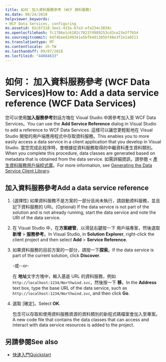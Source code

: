```yaml
---
title: 如何：加入資料服務參考 (WCF 資料服務)
ms.date: 08/24/2018
helpviewer_keywords:
- WCF Data Services, configuring
ms.assetid: 62c6f318-3ee1-433a-b7a3-efa234c3034c
ms.openlocfilehash: fc1786e1c6102c702374989253cd3ce23e3f7b54
ms.sourcegitcommit: 64f4baed249341e5bf64d1385bf48e3f2e1a0211
ms.translationtype: MT
ms.contentlocale: zh-TW
ms.lasthandoff: 09/07/2018
ms.locfileid: "44084633"
---
```

# <a name="how-to-add-a-data-service-reference-wcf-data-services"></a><span data-ttu-id="51d0a-102">如何： 加入資料服務參考 (WCF Data Services)</span><span class="sxs-lookup"><span data-stu-id="51d0a-102">How to: Add a data service reference (WCF Data Services)</span></span>

<span data-ttu-id="51d0a-103">您可以使用**加入服務參考**對話方塊在 Visual Studio 中將參考加入至 WCF Data Services。</span><span class="sxs-lookup"><span data-stu-id="51d0a-103">You can use the **Add Service Reference** dialog in Visual Studio to add a reference to WCF Data Services.</span></span> <span data-ttu-id="51d0a-104">這樣可以讓您更輕鬆地在 Visual Studio 開發的用戶端應用程式中存取資料服務。</span><span class="sxs-lookup"><span data-stu-id="51d0a-104">This enables you to more easily access a data service in a client application that you develop in Visual Studio.</span></span> <span data-ttu-id="51d0a-105">當您完成此程序時，會根據從資料服務取得的中繼資料產生資料類別。</span><span class="sxs-lookup"><span data-stu-id="51d0a-105">When you complete this procedure, data classes are generated based on metadata that is obtained from the data service.</span></span> <span data-ttu-id="51d0a-106">如需詳細資訊，請參閱 <<c0> [ 產生資料服務用戶端程式庫](../../../../docs/framework/data/wcf/generating-the-data-service-client-library-wcf-data-services.md)。</span><span class="sxs-lookup"><span data-stu-id="51d0a-106">For more information, see [Generating the Data Service Client Library](../../../../docs/framework/data/wcf/generating-the-data-service-client-library-wcf-data-services.md).</span></span>

## <a name="add-a-data-service-reference"></a><span data-ttu-id="51d0a-107">加入資料服務參考</span><span class="sxs-lookup"><span data-stu-id="51d0a-107">Add a data service reference</span></span>

1. <span data-ttu-id="51d0a-108">(選擇性) 如果資料服務不是方案的一部分且尚未執行，請啟動資料服務，並且記下資料服務的 URI。</span><span class="sxs-lookup"><span data-stu-id="51d0a-108">(Optional) If the data service is not part of the solution and is not already running, start the data service and note the URI of the data service.</span></span>

2. <span data-ttu-id="51d0a-109">在 Visual Studio 中，在**方案總管**，以滑鼠右鍵按一下 用戶端專案，然後選取**新增** > **服務參考**。</span><span class="sxs-lookup"><span data-stu-id="51d0a-109">In Visual Studio, in **Solution Explorer**, right-click the client project and then select **Add** > **Service Reference**.</span></span>

3. <span data-ttu-id="51d0a-110">如果資料服務的目前方案的一部分，請按一下**探索**。</span><span class="sxs-lookup"><span data-stu-id="51d0a-110">If the data service is part of the current solution, click **Discover**.</span></span>

     <span data-ttu-id="51d0a-111">-或-</span><span class="sxs-lookup"><span data-stu-id="51d0a-111">-or-</span></span>

     <span data-ttu-id="51d0a-112">在 **地址**文字方塊中，輸入基底 URL 的資料服務，例如`http://localhost:1234/Northwind.svc`，然後按一下 **移**。</span><span class="sxs-lookup"><span data-stu-id="51d0a-112">In the **Address** text box, type the base URL of the data service, such as `http://localhost:1234/Northwind.svc`, and then click **Go**.</span></span>

4. <span data-ttu-id="51d0a-113">選取 [確定]。</span><span class="sxs-lookup"><span data-stu-id="51d0a-113">Select **OK**.</span></span>

     <span data-ttu-id="51d0a-114">包含可以存取和使用資料服務資源的資料類別的新程式碼檔案會加入至專案。</span><span class="sxs-lookup"><span data-stu-id="51d0a-114">A new code file that contains the data classes that can access and interact with data service resources is added to the project.</span></span>

## <a name="see-also"></a><span data-ttu-id="51d0a-115">另請參閱</span><span class="sxs-lookup"><span data-stu-id="51d0a-115">See also</span></span>

- [<span data-ttu-id="51d0a-116">快速入門</span><span class="sxs-lookup"><span data-stu-id="51d0a-116">Quickstart</span></span>](../../../../docs/framework/data/wcf/quickstart-wcf-data-services.md)